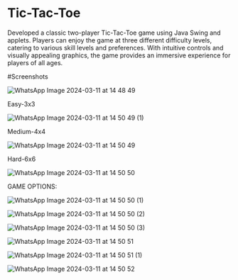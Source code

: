 # Tic-Tac-Toe

Developed a classic two-player Tic-Tac-Toe game using Java Swing and applets. Players can enjoy the game at three different difficulty levels, catering to various skill levels and preferences. With intuitive controls and visually appealing graphics, the game provides an immersive experience for players of all ages.

#Screenshots

![WhatsApp Image 2024-03-11 at 14 48 49](https://github.com/Nikita461/Tic-Tac-Toe/assets/69640422/21ed14c6-49dc-446b-8f52-9e5466bcdae0)

Easy-3x3

![WhatsApp Image 2024-03-11 at 14 50 49 (1)](https://github.com/Nikita461/Tic-Tac-Toe/assets/69640422/7b698d25-3d0b-4a54-97d1-f43934ea919b)


Medium-4x4

![WhatsApp Image 2024-03-11 at 14 50 49](https://github.com/Nikita461/Tic-Tac-Toe/assets/69640422/58f98eea-c6c6-49f1-a3a0-d01ae98e2b84)

Hard-6x6

![WhatsApp Image 2024-03-11 at 14 50 50](https://github.com/Nikita461/Tic-Tac-Toe/assets/69640422/bf68a676-651a-416f-9dc4-f9d6e6ff6376)

GAME OPTIONS:

![WhatsApp Image 2024-03-11 at 14 50 50 (1)](https://github.com/Nikita461/Tic-Tac-Toe/assets/69640422/eb26a21f-7339-427e-9bb7-7e8c09e2939c)

![WhatsApp Image 2024-03-11 at 14 50 50 (2)](https://github.com/Nikita461/Tic-Tac-Toe/assets/69640422/7bcc0865-a81e-45aa-a748-33f8f4dabd10)

![WhatsApp Image 2024-03-11 at 14 50 50 (3)](https://github.com/Nikita461/Tic-Tac-Toe/assets/69640422/f8f4f0ba-8d71-430c-abc8-ca2b99bb0161)

![WhatsApp Image 2024-03-11 at 14 50 51](https://github.com/Nikita461/Tic-Tac-Toe/assets/69640422/81633a37-6989-4cfc-b9fd-8f072c1a8446)

![WhatsApp Image 2024-03-11 at 14 50 51 (1)](https://github.com/Nikita461/Tic-Tac-Toe/assets/69640422/45242804-df86-4562-8ff3-abdd789719b0)

![WhatsApp Image 2024-03-11 at 14 50 52](https://github.com/Nikita461/Tic-Tac-Toe/assets/69640422/bd96a03c-6fe9-4a68-876c-1e730355fd7e)










